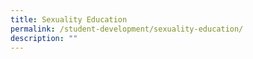 ```yaml
---
title: Sexuality Education
permalink: /student-development/sexuality-education/
description: ""
---
```

